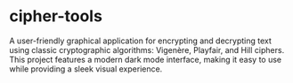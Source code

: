 # cipher-tools
A user-friendly graphical application for encrypting and decrypting text using classic cryptographic algorithms: Vigenère, Playfair, and Hill ciphers. This project features a modern dark mode interface, making it easy to use while providing a sleek visual experience.
